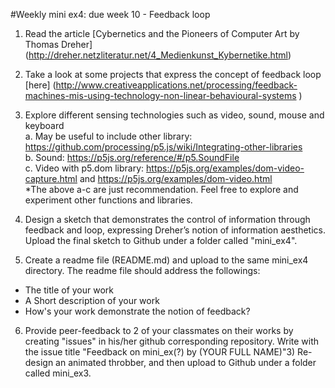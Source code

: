 
#Weekly mini ex4: due week 10 - Feedback loop

1)	Read the article [Cybernetics and the Pioneers of Computer Art by Thomas Dreher] (http://dreher.netzliteratur.net/4_Medienkunst_Kybernetike.html)

2)	Take a look at some projects that express the concept of feedback loop [here] (http://www.creativeapplications.net/processing/feedback-machines-mis-using-technology-non-linear-behavioural-systems
) 

3)	Explore different sensing technologies such as video, sound, mouse and keyboard 
<br>a.	May be useful to include other library: https://github.com/processing/p5.js/wiki/Integrating-other-libraries 
<br>b.	Sound: https://p5js.org/reference/#/p5.SoundFile
<br>c.	Video with p5.dom library: https://p5js.org/examples/dom-video-capture.html and https://p5js.org/examples/dom-video.html 
<br>*The above a-c are just recommendation. Feel free to explore and experiment other functions and libraries.

4)	Design a sketch that demonstrates the control of information through feedback and loop, expressing Dreher’s notion of information aesthetics. Upload the final sketch to Github under a folder called "mini_ex4".

5) Create a readme file (README.md) and upload to the same mini_ex4 directory. The readme file should address the followings:

- The title of your work
- A Short description of your work
- How's your work demonstrate the notion of feedback?

6) Provide peer-feedback to 2 of your classmates on their works by creating "issues" in his/her github corresponding repository. Write with the issue title "Feedback on mini_ex(?) by (YOUR FULL NAME)"3) Re-design an animated throbber, and then upload to Github under a folder called mini_ex3.
